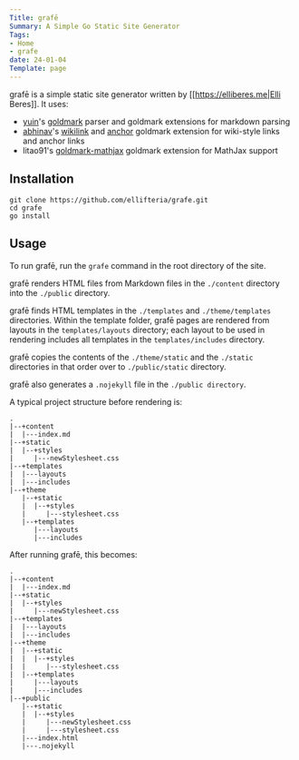 ```yaml
---
Title: grafē
Summary: A Simple Go Static Site Generator
Tags:
- Home
- grafe
date: 24-01-04
Template: page
---
```


grafē is a simple static site generator written by [[https://elliberes.me|Elli Beres]].
It uses:
- [yuin](https://github.com/yuin)'s [goldmark](https://github.com/yuin/goldmark) parser and goldmark extensions for markdown parsing
- [abhinav](http://abhinavg.net/)'s [wikilink](https://go.abhg.dev/goldmark/wikilink) and [anchor](https://go.abhg.dev/goldmark/anchor) goldmark extension for wiki-style links and anchor links
- litao91's [goldmark-mathjax](https://github.com/litao91/goldmark-mathjax) goldmark extension for MathJax support

## Installation

```text
git clone https://github.com/ellifteria/grafe.git
cd grafe
go install
```

## Usage

To run grafē, run the `grafe` command in the root directory of the site.

grafē renders HTML files from Markdown files in the `./content` directory into the `./public` directory.

grafē finds HTML templates in the `./templates` and `./theme/templates` directories.
Within the template folder, grafē pages are rendered from layouts in the `templates/layouts` directory; each layout to be used in rendering includes all templates in the `templates/includes` directory.

grafē copies the contents of the `./theme/static` and the `./static` directories in that order over to `./public/static` directory.

grafē also generates a `.nojekyll` file in the `./public directory`.

A typical project structure before rendering is:

```text
.
|--+content
|  |---index.md
|--+static
|  |--+styles
|     |---newStylesheet.css
|--+templates
|  |---layouts
|  |---includes
|--+theme
   |--+static
   |  |--+styles
   |     |---stylesheet.css
   |--+templates
      |---layouts
      |---includes
```

After running grafē, this becomes:

```text
.
|--+content
|  |---index.md
|--+static
|  |--+styles
|     |---newStylesheet.css
|--+templates
|  |---layouts
|  |---includes
|--+theme
|  |--+static
|  |  |--+styles
|  |     |---stylesheet.css
|  |--+templates
|     |---layouts
|     |---includes
|--+public
   |--+static
   |  |--+styles
   |     |---newStylesheet.css
   |     |---stylesheet.css
   |---index.html
   |---.nojekyll
```
